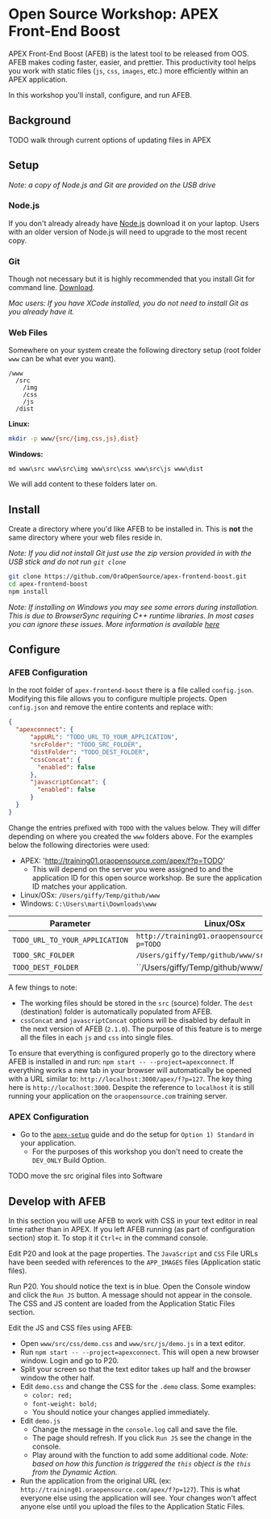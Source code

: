 # Open Source Workshop: APEX Front-End Boost

APEX Front-End Boost (AFEB) is the latest tool to be released from OOS. AFEB makes coding faster, easier, and prettier. This productivity tool helps you work with static files (`js`, `css`, `images`, etc.) more efficiently within an APEX application.

In this workshop you'll install, configure, and run AFEB.

## Background

TODO walk through current options of updating files in APEX

## Setup

_Note: a copy of Node.js and Git are provided on the USB drive_

### Node.js

If you don't already already have [Node.js](https://nodejs.org/) download it on your laptop. Users with an older version of Node.js will need to upgrade to the most recent copy.

### Git

Though not necessary but it is highly recommended that you install Git for command line. [Download](https://git-scm.com/download/).

_Mac users: If you have XCode installed, you do not need to install Git as you already have it._

### Web Files

Somewhere on your system create the following directory setup (root folder `www` can be what ever you want).

```
/www
  /src
    /img
    /css
    /js
  /dist
```

**Linux:**
```bash
mkdir -p www/{src/{img,css,js},dist}
```

**Windows:**
```dos
md www\src www\src\img www\src\css www\src\js www\dist
```

We will add content to these folders later on.



## Install

Create a directory where you'd like AFEB to be installed in. This is **not** the same directory where your web files reside in.


_Note: If you did not install Git just use the zip version provided in with the USB stick and do not run `git clone`_
```bash
git clone https://github.com/OraOpenSource/apex-frontend-boost.git
cd apex-frontend-boost
npm install
```

_Note: If installing on Windows you may see some errors during installation. This is due to BrowserSync requiring C++ runtime libraries. In most cases you can ignore these issues. More information is available [here](https://github.com/OraOpenSource/apex-frontend-boost/blob/master/docs/windows.md)_


## Configure

### AFEB Configuration
In the root folder of `apex-frontend-boost` there is a file called `config.json`. Modifying this file allows you to configure multiple projects. Open `config.json` and remove the entire contents and replace with:

```json
{
  "apexconnect": {
      "appURL": "TODO_URL_TO_YOUR_APPLICATION",
      "srcFolder": "TODO_SRC_FOLDER",
      "distFolder": "TODO_DEST_FOLDER",
      "cssConcat": {
        "enabled": false
      },
      "javascriptConcat": {
        "enabled": false
      }
  }
}
```

Change the entries prefixed with `TODO` with the values below. They will differ depending on where you created the `www` folders above. For the examples below the following directories were used:

- APEX: 'http://training01.oraopensource.com/apex/f?p=TODO'   
  - This will depend on the server you were assigned to and the application ID for this open source workshop. Be sure the application ID matches your application.
- Linux/OSx: `/Users/giffy/Temp/github/www`
- Windows: `C:\Users\marti\Downloads\www`


Parameter | Linux/OSx | Windows
--- | --- | ---
`TODO_URL_TO_YOUR_APPLICATION` | `http://training01.oraopensource.com/apex/f?p=TODO` | `<same>`
`TODO_SRC_FOLDER` | `/Users/giffy/Temp/github/www/src` | `C:\Users\marti\Downloads\www`
`TODO_DEST_FOLDER` | ``/Users/giffy/Temp/github/www/dest` | `C:\Users\marti\Downloads\www\dest`

A few things to note:

- The working files should be stored in the `src` (source) folder. The `dest` (destination) folder is automatically populated from AFEB.
- `cssConcat` and `javascriptConcat` options will be disabled by default in the next version of AFEB (`2.1.0`). The purpose of this feature is to merge all the files in each `js` and `css` into single files.

To ensure that everything is configured properly go to the directory where AFEB is installed in and run: `npm start -- --project=apexconnect`. If everything works a new tab in your browser will automatically be opened with a URL similar to: `http://localhost:3000/apex/f?p=127`. The key thing here is `http://localhost:3000`. Despite the reference to `localhost` it is still running your application on the `oraopensource.com` training server.


### APEX Configuration

- Go to the [`apex-setup`](TODO) guide and do the setup for `Option 1) Standard` in your application.
  - For the purposes of this workshop you don't need to create the `DEV_ONLY` Build Option.

TODO move the src original files into Software


## Develop with AFEB

In this section you will use AFEB to work with CSS in your text editor in real time rather than in APEX. If you left AFEB running (as part of configuration section) stop it. To stop it it `Ctrl+c` in the command console.

Edit P20 and look at the page properties. The `JavaScript` and `CSS` File URLs have been seeded with references to the `APP_IMAGES` files (Application static files).

Run P20. You should notice the text is in blue. Open the Console window and click the `Run JS` button. A message should not appear in the console. The CSS and JS content are loaded from the Application Static Files section.

Edit the JS and CSS files using AFEB:

- Open `www/src/css/demo.css` and `www/src/js/demo.js` in a text editor.
- Run `npm start -- --project=apexconnect`. This will open a new browser window. Login and go to P20.
- Split your screen so that the text editor takes up half and the browser window the other half.
- Edit `demo.css` and change the CSS for the `.demo` class. Some examples:
  - `color: red;`
  - `font-weight: bold;`
  - You should notice your changes applied immediately.
- Edit `demo.js`
  - Change the message in the `console.log` call and save the file.
  - The page should refresh. If you click `Run JS` see the change in the console.
  - Play around with the function to add some additional code. _Note: based on how this function is triggered the `this` object is the `this` from the Dynamic Action._
- Run the application from the original URL (ex: `http://training01.oraopensource.com/apex/f?p=127`). This is what everyone else using the application will see. Your changes won't affect anyone else until you upload the files to the Application Static Files.

